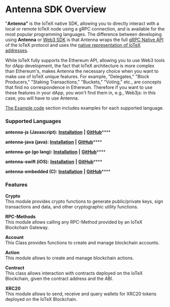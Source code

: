 # Antenna SDK Overview

"**Antenna"** is the IoTeX native SDK, allowing you to directly interact with a local or remote IoTeX node using a gRPC connection, and is available for the most popular programming languages.  The difference between developing using **Antenna** or [Web3 SDK](../web3-development/web3.js.md) is that Antenna wraps the full [gRPC Native API](../reference/node-core-api-grpc.md) of the IoTeX protocol and uses the [native representation of IoTeX addresses](../basic-concepts/address-conversion.md#iotex-address-format).&#x20;

While IoTeX fully supports the Ethereum API, allowing you to use Web3 tools for dApp development, the fact that IoTeX architecture is more complex than Ethereum's, makes Antenna the necessary choice when you want to make use of IoTeX unique features. For example, "Delegates," "Block Producers," "Staking Transactions," "Buckets," "Voting," etc., are concepts that find no correspondence in Ethereum. Therefore if you want to use these features in your dApp, you won't find them in, e.g., Web3js: in this case, you will have to use Antenna.

[The Example code](reference-code/create-an-account.md) section includes examples for each supported language.

### Supported Languages <a href="#supported-languages" id="supported-languages"></a>

**antenna-js (Javascript):** [**Installation**](antenna-installation/install-antenna-js.md) **|** [**GitHub**](https://github.com/iotexproject/iotex-antenna)****

**antenna-java (java):** [**Installation**](antenna-installation/antenna-java.md) **|** [**GitHub**](https://github.com/iotexproject/iotex-antenna-java)****

**antenna-go (go lang):** [**Installation**](antenna-installation/antenna-go.md) **|** [**GitHub**](https://github.com/iotexproject/iotex-antenna-go)****

**antenna-swift (iOS):** [**Installation**](antenna-installation/antenna-swift.md) **|** [**GitHub**](https://github.com/iotexproject/iotex-antenna-swift)****

**antenna-embedded (C):** [**Installation**](antenna-installation/antenna-embedded.md) **|** [**GitHub**](https://github.com/iotexproject/iotex-antenna-embedded)****

### Features <a href="#features" id="features"></a>

**Crypto**\
This module provides crypto functions to generate public/private keys, sign transactions and data, and other cryptographic utility functions.

**RPC-Methods**\
This module allows calling any RPC-Method provided by an IoTeX Blockchain Gateway.

**Account**\
This Class provides functions to create and manage blockchain accounts.

**Action**\
This module allows to create and manage blockchain actions.

**Contract**\
This class allows interaction with contracts deployed on the IoTeX Blockchain, given the contract address and the ABI.

**XRC20**\
This module allows to send, receive and query wallets for XRC20 tokens deployed on the IoTeX Blockchain.
